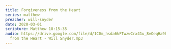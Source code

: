```yaml
---
title: Forgiveness from the Heart
series: matthew
preacher: will-snyder
date: 2020-03-01
scripture: Matthew 18:15-35
audio: https://drive.google.com/file/d/1C0m_hsda6kFTwzwCrx41u_8vOeqHa9kr/view
  from the Heart - Will Snyder.mp3
---
```

